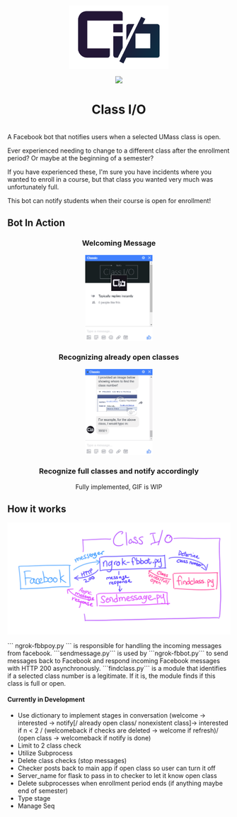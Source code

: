 <p align="center"><img width=45% src="https://github.com/lchsam/ClassIO/blob/master/misc/logo.png"></p>
<p align="center"><img width=25% src="http://forthebadge.com/images/badges/made-with-python.svg"></p>
<h1 align="center">Class I/O</h1>
<br>
A Facebook bot that notifies users when a selected UMass class is open.

Ever experienced needing to change to a different class after the enrollment period? Or maybe at the beginning of a semester?

If you have experienced these, I'm sure you have incidents where you wanted to enroll in a course, but that class you wanted very much was unfortunately full.

This bot can notify students when their course is open for enrollment!

## Bot In Action
<h3 align="center">Welcoming Message</h3>
<p align="center"><img width=30% src="https://github.com/lchsam/ClassIO/blob/master/misc/entry.gif"></p>
<h3 align="center">Recognizing already open classes</h3>
<p align="center"><img width=30% src="https://github.com/lchsam/ClassIO/blob/master/misc/openalready.gif"></p>
<h3 align="center">Recognize full classes and notify accordingly</h3>
<p align="center"> Fully implemented, GIF is WIP </p>

## How it works
<p align="center"><img src="https://github.com/lchsam/ClassIO/blob/master/misc/diagram.png"></p>
```
ngrok-fbbpoy.py 
```
is responsible for handling the incoming messages from facebook. ```sendmessage.py``` is used by ```ngrok-fbbot.py``` to send messages back to Facebook and respond incoming Facebook messages with HTTP 200 asynchronously. ```findclass.py``` is a module that identifies if a selected class number is a legitimate. If it is, the module finds if this class is full or open.



#### Currently in Development
- Use dictionary to implement stages in conversation (welcome -> interested -> notify[/ already open class/ nonexistent class]-> interested if n < 2 / (welcomeback if checks are deleted -> welcome if refresh)/ (open class -> welcomeback if notify is done)
- Limit to 2 class check
- Utilize Subprocess
- Delete class checks (stop messages)
- Checker posts back to main app if open class so user can turn it off
- Server_name for flask to pass in to checker to let it know open class
- Delete subprocesses when enrollment period ends (if anything maybe end of semester)
- Type stage
- Manage Seq
